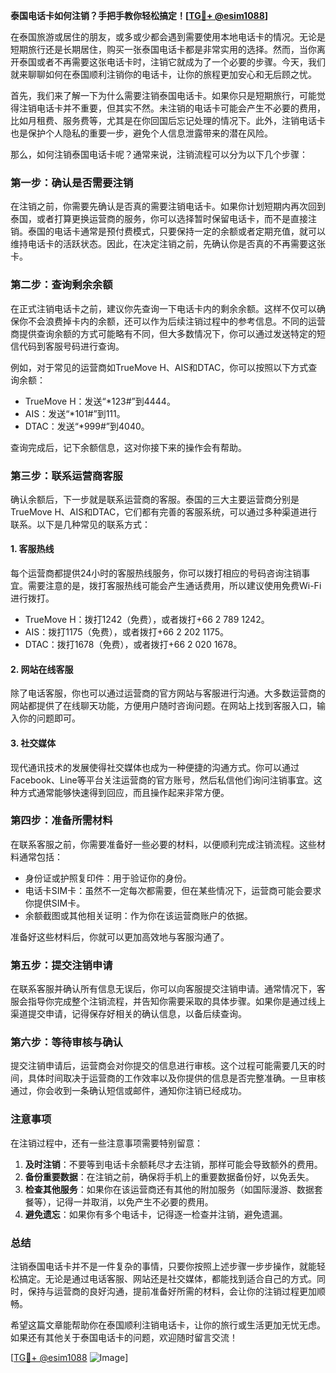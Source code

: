 **泰国电话卡如何注销？手把手教你轻松搞定！[[TG💪+ @esim1088](https://t.me/s/esim1088)]**

在泰国旅游或居住的朋友，或多或少都会遇到需要使用本地电话卡的情况。无论是短期旅行还是长期居住，购买一张泰国电话卡都是非常实用的选择。然而，当你离开泰国或者不再需要这张电话卡时，注销它就成为了一个必要的步骤。今天，我们就来聊聊如何在泰国顺利注销你的电话卡，让你的旅程更加安心和无后顾之忧。

首先，我们来了解一下为什么需要注销泰国电话卡。如果你只是短期旅行，可能觉得注销电话卡并不重要，但其实不然。未注销的电话卡可能会产生不必要的费用，比如月租费、服务费等，尤其是在你回国后忘记处理的情况下。此外，注销电话卡也是保护个人隐私的重要一步，避免个人信息泄露带来的潜在风险。

那么，如何注销泰国电话卡呢？通常来说，注销流程可以分为以下几个步骤：

### 第一步：确认是否需要注销

在注销之前，你需要先确认是否真的需要注销电话卡。如果你计划短期内再次回到泰国，或者打算更换运营商的服务，你可以选择暂时保留电话卡，而不是直接注销。泰国的电话卡通常是预付费模式，只要保持一定的余额或者定期充值，就可以维持电话卡的活跃状态。因此，在决定注销之前，先确认你是否真的不再需要这张卡。

### 第二步：查询剩余余额

在正式注销电话卡之前，建议你先查询一下电话卡内的剩余余额。这样不仅可以确保你不会浪费掉卡内的余额，还可以作为后续注销过程中的参考信息。不同的运营商提供查询余额的方式可能略有不同，但大多数情况下，你可以通过发送特定的短信代码到客服号码进行查询。

例如，对于常见的运营商如TrueMove H、AIS和DTAC，你可以按照以下方式查询余额：
- TrueMove H：发送“*123#”到4444。
- AIS：发送“*101#”到111。
- DTAC：发送“*999#”到4040。

查询完成后，记下余额信息，这对你接下来的操作会有帮助。

### 第三步：联系运营商客服

确认余额后，下一步就是联系运营商的客服。泰国的三大主要运营商分别是TrueMove H、AIS和DTAC，它们都有完善的客服系统，可以通过多种渠道进行联系。以下是几种常见的联系方式：

#### 1. 客服热线
每个运营商都提供24小时的客服热线服务，你可以拨打相应的号码咨询注销事宜。需要注意的是，拨打客服热线可能会产生通话费用，所以建议使用免费Wi-Fi进行拨打。

- TrueMove H：拨打1242（免费），或者拨打+66 2 789 1242。
- AIS：拨打1175（免费），或者拨打+66 2 202 1175。
- DTAC：拨打1678（免费），或者拨打+66 2 020 1678。

#### 2. 网站在线客服
除了电话客服，你也可以通过运营商的官方网站与客服进行沟通。大多数运营商的网站都提供了在线聊天功能，方便用户随时咨询问题。在网站上找到客服入口，输入你的问题即可。

#### 3. 社交媒体
现代通讯技术的发展使得社交媒体也成为一种便捷的沟通方式。你可以通过Facebook、Line等平台关注运营商的官方账号，然后私信他们询问注销事宜。这种方式通常能够快速得到回应，而且操作起来非常方便。

### 第四步：准备所需材料

在联系客服之前，你需要准备好一些必要的材料，以便顺利完成注销流程。这些材料通常包括：
- 身份证或护照复印件：用于验证你的身份。
- 电话卡SIM卡：虽然不一定每次都需要，但在某些情况下，运营商可能会要求你提供SIM卡。
- 余额截图或其他相关证明：作为你在该运营商账户的依据。

准备好这些材料后，你就可以更加高效地与客服沟通了。

### 第五步：提交注销申请

在联系客服并确认所有信息无误后，你可以向客服提交注销申请。通常情况下，客服会指导你完成整个注销流程，并告知你需要采取的具体步骤。如果你是通过线上渠道提交申请，记得保存好相关的确认信息，以备后续查询。

### 第六步：等待审核与确认

提交注销申请后，运营商会对你提交的信息进行审核。这个过程可能需要几天的时间，具体时间取决于运营商的工作效率以及你提供的信息是否完整准确。一旦审核通过，你会收到一条确认短信或邮件，通知你注销已经成功。

### 注意事项

在注销过程中，还有一些注意事项需要特别留意：
1. **及时注销**：不要等到电话卡余额耗尽才去注销，那样可能会导致额外的费用。
2. **备份重要数据**：在注销之前，确保将手机上的重要数据备份好，以免丢失。
3. **检查其他服务**：如果你在该运营商还有其他的附加服务（如国际漫游、数据套餐等），记得一并取消，以免产生不必要的费用。
4. **避免遗忘**：如果你有多个电话卡，记得逐一检查并注销，避免遗漏。

### 总结

注销泰国电话卡并不是一件复杂的事情，只要你按照上述步骤一步步操作，就能轻松搞定。无论是通过电话客服、网站还是社交媒体，都能找到适合自己的方式。同时，保持与运营商的良好沟通，提前准备好所需的材料，会让你的注销过程更加顺畅。

希望这篇文章能帮助你在泰国顺利注销电话卡，让你的旅行或生活更加无忧无虑。如果还有其他关于泰国电话卡的问题，欢迎随时留言交流！

[[TG💪+ @esim1088](https://t.me/s/esim1088) ![Image](https://i.postimg.cc/4NQfJmqS/Snipaste-2025-05-13-00-14-12.png)]